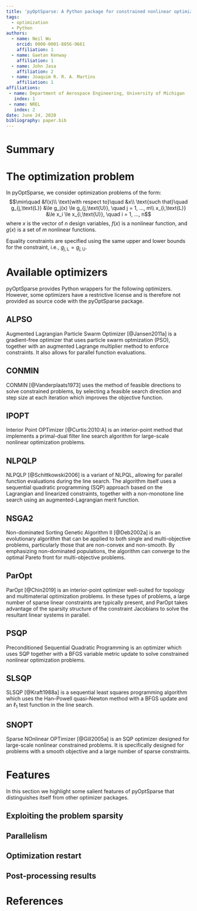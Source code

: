```yaml
---
title: 'pyOptSparse: A Python package for constrained nonlinear optimization of large sparse systems'
tags:
  - optimization
  - Python
authors:
  - name: Neil Wu
    orcid: 0000-0001-8856-9661
    affiliation: 1
  - name: Gaetan Kenway
    affiliation: 1
  - name: John Jasa
    affiliation: 2
  - name: Joaquim R. R. A. Martins
    affiliation: 1
affiliations:
 - name: Department of Aerospace Engineering, University of Michigan
   index: 1
 - name: NREL
   index: 2
date: June 24, 2020
bibliography: paper.bib
---
```


# Summary
<!-- Add some general description of pyOptSparse, cite [@Perez2012a] -->
<!-- Cite some papers here that have used pyOptSparse -->

# The optimization problem
In pyOptSparse, we consider optimization problems of the form:
$$\min\quad &f(x)\\
\text{with respect to}\quad &x\\
\text{such that}\quad g_{j,\text{L}} &\le g_j(x) \le g_{j,\text{U}}, \quad j = 1, ..., m\\
x_{i,\text{L}} &\le x_i \le x_{i,\text{U}}, \quad i = 1, ..., n$$
where $x$ is the vector of $n$ design variables, $f(x)$ is a nonlinear function, and $g(x)$ is a set of $m$ nonlinear functions.

Equality constraints are specified using the same upper and lower bounds for the constraint, i.e., $g_{j,\text{L}} = g_{j,\text{U}}$.

# Available optimizers
pyOptSparse provides Python wrappers for the following optimizers.
However, some optimizers have a restrictive license and is therefore not provided as source code with the pyOptSparse package.
## ALPSO
Augmented Lagrangian Particle Swarm Optimizer [@Jansen2011a] is a gradient-free optimizer that uses particle swarm optmization (PSO), together with an augmented Lagrange multiplier method to enforce constraints.
It also allows for parallel function evaluations.
## CONMIN
CONMIN [@Vanderplaats1973] uses the method of feasible directions to solve constrained problems, by selecting a feasible search direction and step size at each iteration which  improves the objective function. 
## IPOPT
Interior Point OPTimizer [@Curtis:2010:A] is an interior-point method that implements a primal-dual filter line search algorithm for large-scale nonlinear optimization problems.
## NLPQLP
NLPQLP [@Schittkowski2006] is a variant of NLPQL, allowing for parallel function evaluations during the line search.
The algorithm itself uses a sequential quadratic programming (SQP) approach based on the Lagrangian and linearized constraints, together with a non-monotone line search using an augmented-Lagrangian merit function.
## NSGA2
Non-dominated Sorting Genetic Algorithm II [@Deb2002a] is an evolutionary algorithm that can be applied to both single and multi-objective problems, particularly those that are non-convex and non-smooth.
By emphasizing non-dominated populations, the algorithm can converge to the optimal Pareto front for multi-objective problems.
## ParOpt
ParOpt [@Chin2019] is an interior-point optimizer well-suited for topology and multimaterial optimization problems.
In these types of problems, a large number of sparse linear constraints are typically present, and ParOpt takes advantage of the sparsity structure of the constraint Jacobians to solve the resultant linear systems in parallel.
## PSQP
Preconditioned Sequential Quadratic Programming is an optimizer which uses SQP together with a BFGS variable metric update to solve constrained nonlinear optimization problems.
## SLSQP
SLSQP [@Kraft1988a] is a sequential least squares programming algorithm which uses the Han–Powell quasi–Newton method with a BFGS update and an $\ell_1$ test function in the line search.
## SNOPT
Sparse NOnlinear OPTimizer [@Gill2005a] is an SQP optimizer designed for large-scale nonlinear constrained problems.
It is specifically designed for problems with a smooth objective and a large number of sparse constraints.

# Features
In this section we highlight some salient features of pyOptSparse that distinguishes itself from other optimizer packages.
## Exploiting the problem sparsity

## Parallelism

## Optimization restart

## Post-processing results

# References